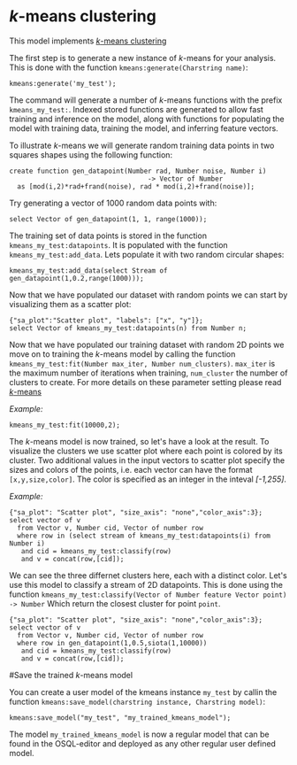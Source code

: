 # *k*-means clustering

This model implements [*k*-means
clustering](https://en.wikipedia.org/wiki/K-means_clustering)

The first step is to generate a new instance of *k*-means for your
analysis.  This is done with the function `kmeans:generate(Charstring
name)`:

```LIVE
kmeans:generate('my_test');
```

The command will generate a number of *k*-means functions with the prefix
`kmeans_my_test:`. Indexed stored functions are generated to allow fast
training and inference on the model, along with functions for
populating the model with training data, training the model, and
inferring feature vectors.

To illustrate *k*-means we will generate random training data points in
two squares shapes using the following function:

```LIVE
create function gen_datapoint(Number rad, Number noise, Number i) 
                                   -> Vector of Number
  as [mod(i,2)*rad+frand(noise), rad * mod(i,2)+frand(noise)];
```

Try generating a vector of 1000 random data points with:

```LIVE {"vis":"showScatterPlot"}
select Vector of gen_datapoint(1, 1, range(1000));
```

The training set of data points is stored in the function
`kmeans_my_test:datapoints`.  It is populated with the function
`kmeans_my_test:add_data`. Lets populate it with two random circular
shapes:

```LIVE
kmeans_my_test:add_data(select Stream of gen_datapoint(1,0.2,range(1000)));
```

Now that we have populated our dataset with random points we can start
by visualizing them as a scatter plot:

```LIVE {"vis":"automatic"}
{"sa_plot":"Scatter plot", "labels": ["x", "y"]};
select Vector of kmeans_my_test:datapoints(n) from Number n;
```

Now that we have populated our training dataset with random 2D points
we move on to training the *k*-means model by calling the function
`kmeans_my_test:fit(Number max_iter, Number num_clusters)`. `max_iter` is the maximum
number of iterations when training, `num_cluster` the number of clusters to create. 
For more details on these parameter setting please read
[*k*-means](https://en.wikipedia.org/wiki/K-means_clustering)

*Example:*

```LIVE
kmeans_my_test:fit(10000,2);
```

The *k*-means model is now trained, so let's have a look at the
result. To visualize the clusters we use scatter plot where each point
is colored by its cluster. Two additional values in the input vectors 
to scatter plot specify the sizes and colors of the points, i.e. 
each vector can have the format
`[x,y,size,color]`. The color is specified as an integer in the
inteval *[-1,255]*.

*Example:*

```LIVE {"vis":"automatic"}
{"sa_plot": "Scatter plot", "size_axis": "none","color_axis":3};
select vector of v 
  from Vector v, Number cid, Vector of number row
  where row in (select stream of kmeans_my_test:datapoints(i) from Number i) 
   and cid = kmeans_my_test:classify(row)
   and v = concat(row,[cid]);
```

We can see the three differnet clusters here, each with a distinct color. Let's use this model to classify a stream of 2D datapoints. 
This is done using the function `kmeans_my_test:classify(Vector of Number feature Vector point) -> Number` Which return the closest
cluster for point `point`.

```LIVE {"vis":"automatic"}
{"sa_plot": "Scatter plot", "size_axis": "none","color_axis":3};
select vector of v 
  from Vector v, Number cid, Vector of number row
  where row in gen_datapoint(1,0.5,siota(1,10000))
   and cid = kmeans_my_test:classify(row)
   and v = concat(row,[cid]);
```

#Save the trained *k*-means model

You can create a user model of the kmeans instance `my_test` by callin the function 
`kmeans:save_model(charstring instance, Charstring model)`:

```LIVE
kmeans:save_model("my_test", "my_trained_kmeans_model");
```

The model `my_trained_kmeans_model` is now a regular model that can be found in the OSQL-editor and
deployed as any other regular user defined model.

